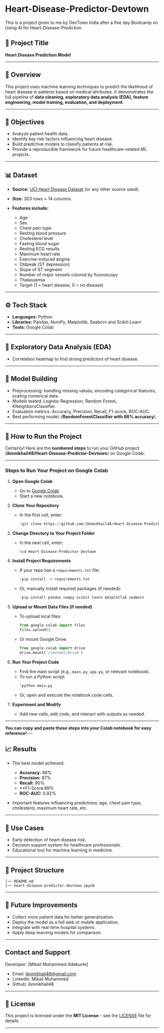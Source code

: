 # Heart-Disease-Predictor-Devtown
This is a project given to me by DevTown India after a five day Bootcamp on Using AI for Heart-Disease-Prediction


## 📌 Project Title

**Heart Disease Prediction Model**

---

## 📖 Overview

This project uses machine learning techniques to predict the likelihood of heart disease in patients based on medical attributes.
It demonstrates the full pipeline of **data cleaning, exploratory data analysis (EDA), feature engineering, model training, evaluation, and deployment**.

---

## 🎯 Objectives

* Analyze patient health data.
* Identify key risk factors influencing heart disease.
* Build predictive models to classify patients at risk.
* Provide a reproducible framework for future healthcare-related ML projects.

---

## 📊 Dataset

* **Source:** [UCI Heart Disease Dataset](https://archive.ics.uci.edu/ml/datasets/Heart+Disease) (or any other source used).
* **Size:** 303 rows × 14 columns.
* **Features include:**

  * Age
  * Sex
  * Chest pain type
  * Resting blood pressure
  * Cholesterol level
  * Fasting blood sugar
  * Resting ECG results
  * Maximum heart rate
  * Exercise-induced angina
  * Oldpeak (ST depression)
  * Slope of ST segment
  * Number of major vessels colored by fluoroscopy
  * Thalassemia
  * Target (1 = heart disease, 0 = no disease)

---

## ⚙️ Tech Stack

* **Languages:** Python
* **Libraries:** Pandas, NumPy, Matplotlib, Seaborn and Scikit-Learn
* **Tools:** Google Colab

---

## 🔎 Exploratory Data Analysis (EDA)
* Correlation heatmap to find strong predictors of heart disease.
  

---

## 🤖 Model Building

* Preprocessing: handling missing values, encoding categorical features, scaling numerical data.
* Models tested: Logistic Regression, Random Forest, KNeighborsClassifier.
* Evaluation metrics: Accuracy, Precision, Recall, F1-score, ROC-AUC.
* Best performing model: (**RandomForestClassifier with 88% accuracy**).

---

## 🚀 How to Run the Project

Certainly! Here are the **numbered steps** to run your GitHub project (**ibnmikhail48/Heart-Disease-Predictor-Devtown**) on Google Colab:

---

### Steps to Run Your Project on Google Colab

1. **Open Google Colab**
   - Go to [Google Colab](https://colab.research.google.com/)
   - Start a new notebook.

2. **Clone Your Repository**
   - In the first cell, enter:
     ```python
     !git clone https://github.com/ibnmikhail48/Heart-Disease-Predictor-Devtown.git
     ```

3. **Change Directory to Your Project Folder**
   - In the next cell, enter:
     ```python
     %cd Heart-Disease-Predictor-Devtown
     ```

4. **Install Project Requirements**
   - If your repo has a `requirements.txt` file:
     ```python
     !pip install -r requirements.txt
     ```
   - Or, manually install required packages (if needed):
     ```python
     !pip install pandas numpy scikit-learn matplotlib seaborn
     ```

5. **Upload or Mount Data Files (if needed)**
   - To upload local files:
     ```python
     from google.colab import files
     files.upload()
     ```
   - Or mount Google Drive:
     ```python
     from google.colab import drive
     drive.mount('/content/drive')
     ```

6. **Run Your Project Code**
   - Find the main script (e.g., `main.py`, `app.py`, or relevant notebook).
   - To run a Python script:
     ```python
     !python main.py
     ```
   - Or, open and execute the notebook code cells.

7. **Experiment and Modify**
   - Add new cells, edit code, and interact with outputs as needed.

---

**You can copy and paste these steps into your Colab notebook for easy reference!**---

## 📈 Results

* The best model achieved:

  * **Accuracy:** 88%
  * **Precision:** 87%
  * **Recall:** 90%
  * **F1-Score:88%
  * **ROC-AUC:** 0.92%

* Important features influencing predictions: age, chest pain type, cholesterol, maximum heart rate, etc.

---

## 🏥 Use Cases

* Early detection of heart disease risk.
* Decision support system for healthcare professionals.
* Educational tool for machine learning in medicine.

---

## 📂 Project Structure

```heart-disease-prediction/
│── README.md            
│── heart-disease-predictor-devtown.ipynb          
```

---

## 📌 Future Improvements

* Collect more patient data for better generalization.
* Deploy the model as a full web or mobile application.
* Integrate with real-time hospital systems.
* Apply deep learning models for comparison.

---

## Contact and Support 
Developer: [Mikail Muhammed Adekunle]
* Email: ibnmikhail48@gmail.com
* Linkedln: Mikail Muhammed
* Github: ibnmikhail48
---

## 📜 License

This project is licensed under the **MIT License** – see the [LICENSE](LICENSE) file for details.

---


